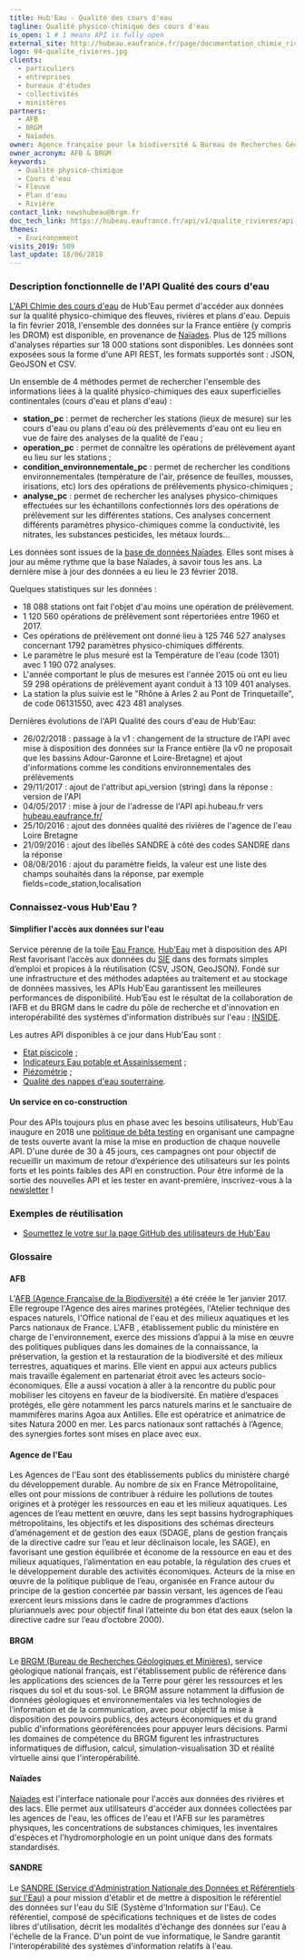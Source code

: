 ```yaml
---
title: Hub'Eau - Qualité des cours d'eau
tagline: Qualité physico-chimique des cours d'eau
is_open: 1 # 1 means API is fully open
external_site: http://hubeau.eaufrance.fr/page/documentation_chimie_riviere
logo: 04-qualite_rivieres.jpg
clients:
  - particuliers
  - entreprises
  - bureaux d'études
  - collectivités
  - ministères
partners:
  - AFB
  - BRGM
  - Naïades
owner: Agence française pour la biodiversité & Bureau de Recherches Géologiques et Minières
owner_acronym: AFB & BRGM
keywords:
  - Qualité physico-chimique
  - Cours d'eau
  - Fleuve
  - Plan d'eau
  - Rivière
contact_link: newshubeau@brgm.fr
doc_tech_link: https://hubeau.eaufrance.fr/api/v1/qualite_rivieres/api-docs
themes:
  - Environnement
visits_2019: 509
last_update: 18/06/2018
---
```


### Description fonctionnelle de l'API Qualité des cours d'eau

[L'API Chimie des cours d'eau](http://hubeau.eaufrance.fr/page/api-qualite-cours-deau) de Hub'Eau permet d'accéder aux données sur la qualité physico-chimique des fleuves, rivières et plans d'eau.
Depuis la fin février 2018, l'ensemble des données sur la France entière (y compris les DROM) est disponible, en provenance de [Naïades](http://naiades.eaufrance.fr/).
Plus de 125 millions d'analyses réparties sur 18 000 stations sont disponibles.
Les données sont exposées sous la forme d'une API REST, les formats supportés sont : JSON, GeoJSON et CSV.

Un ensemble de 4 méthodes permet de rechercher l'ensemble des informations liées à la qualité physico-chimiques des eaux superficielles continentales (cours d'eau et plans d'eau) :

- **station_pc** : permet de rechercher les stations (lieux de mesure) sur les cours d'eau ou plans d'eau où des prélèvements d'eau ont eu lieu en vue de faire des analyses de la qualité de l'eau ;
- **operation_pc** : permet de connaître les opérations de prélèvement ayant eu lieu sur les stations ;
- **condition_environnementale_pc** : permet de rechercher les conditions environnementales (température de l'air, présence de feuilles, mousses, irisations, etc) lors des opérations de prélèvements physico-chimiques ;
- **analyse_pc** : permet de rechercher les analyses physico-chimiques effectuées sur les échantillons confectionnés lors des opérations de prélèvement sur les différentes stations. Ces analyses concernent différents paramètres physico-chimiques comme la conductivité, les nitrates, les substances pesticides, les métaux lourds...

Les données sont issues de la [base de données Naïades](http://www.naiades.eaufrance.fr/). Elles sont mises à jour au même rythme que la base Naïades, à savoir tous les ans. La dernière mise à jour des données a eu lieu le 23 février 2018.

Quelques statistiques sur les données :

- 18 088 stations ont fait l'objet d'au moins une opération de prélèvement.
- 1 120 560 opérations de prélèvement sont répertoriées entre 1960 et 2017.
- Ces opérations de prélèvement ont donné lieu à 125 746 527 analyses concernant 1792 paramètres physico-chimiques différents.
- Le paramètre le plus mesuré est la Température de l'eau (code 1301) avec 1 190 072 analyses.
- L'année comportant le plus de mesures est l'année 2015 où ont eu lieu 59 298 opérations de prélèvement ayant conduit à 13 109 401 analyses.
- La station la plus suivie est le "Rhône à Arles 2 au Pont de Trinquetaille", de code 06131550, avec 423 481 analyses.

Dernières évolutions de l'API Qualité des cours d'eau de Hub'Eau:

- 26/02/2018 : passage à la v1 : changement de la structure de l'API avec mise à disposition des données sur la France entière (la v0 ne proposait que les bassins Adour-Garonne et Loire-Bretagne) et ajout d'informations comme les conditions environnementales des prélèvements
- 29/11/2017 : ajout de l'attribut api_version (string) dans la réponse : version de l'API
- 04/05/2017 : mise à jour de l'adresse de l'API api.hubeau.fr vers [hubeau.eaufrance.fr/](http://hubeau.eaufrance.fr/)
- 25/10/2016 : ajout des données qualité des rivières de l'agence de l'eau Loire Bretagne
- 21/09/2016 : ajout des libellés SANDRE à côté des codes SANDRE dans la réponse
- 08/08/2016 : ajout du paramètre fields, la valeur est une liste des champs souhaités dans la réponse, par exemple fields=code_station,localisation

### Connaissez-vous Hub'Eau ?

#### Simplifier l'accès aux données sur l'eau

Service pérenne de la toile [Eau France](https://www.eaufrance.fr), [Hub'Eau](https://hubeau.eaufrance.fr/) met à disposition des API Rest favorisant l’accès aux données du [SIE](https://www.eaufrance.fr/donnees) dans des formats simples d’emploi et propices à la réutilisation (CSV, JSON, GeoJSON).
Fondé sur une infrastructure et des méthodes adaptées au traitement et au stockage de données massives, les APIs Hub'Eau garantissent les meilleures performances de disponibilité.
Hub’Eau est le résultat de la collaboration de l’AFB et du BRGM dans le cadre du pôle de recherche et d'innovation en interopérabilité des systèmes d'information distribués sur l'eau : [INSIDE](http://www.pole-inside.fr/fr).

Les autres API disponibles à ce jour dans Hub'Eau sont :

- [Etat piscicole](/les-api/api_hubeau_poissons) ;
- [Indicateurs Eau potable et Assainissement](/les-api/api_hubeau_indic_EP_Asst) ;
- [Piézométrie](/les-api/api_hubeau_piezometrie) ;
- [Qualité des nappes d'eau souterraine](/les-api/api_hubeau_qualite_nappes_eau_sout).

#### Un service en co-construction

Pour des APIs toujours plus en phase avec les besoins utilisateurs, Hub'Eau inaugure en 2018 une [politique de bêta testing](https://hubeau.eaufrance.fr/page/apis) en organisant une campagne de tests ouverte avant la mise la mise en production de chaque nouvelle API.
D'une durée de 30 à 45 jours, ces campagnes ont pour objectif de recueillir un maximum de retour d’expérience des utilisateurs sur les points forts et les points faibles des API en construction.
Pour être informé de la sortie des nouvelles API et les tester en avant-première, inscrivez-vous à la [newsletter](https://hubeau.eaufrance.fr/page/news-letter-hubeau) !

### Exemples de réutilisation

- [Soumettez le votre sur la page GitHub des utilisateurs de Hub'Eau](https://github.com/BRGM/hubeau)

### Glossaire

#### AFB

L'[AFB (Agence Française de la Biodiversité)](http://www.afbiodiversite.fr/) a été créée le 1er janvier 2017. Elle regroupe l'Agence des aires marines protégées, l'Atelier technique des espaces naturels, l'Office national de l'eau et des milieux aquatiques et les Parcs nationaux de France. L'AFB , établissement public du ministère en charge de l'environnement, exerce des missions d’appui à la mise en œuvre des politiques publiques dans les domaines de la connaissance, la préservation, la gestion et la restauration de la biodiversité et des milieux terrestres, aquatiques et marins. Elle vient en appui aux acteurs publics mais travaille également en partenariat étroit avec les acteurs socio-économiques. Elle a aussi vocation à aller à la rencontre du public pour mobiliser les citoyens en faveur de la biodiversité. En matière d’espaces protégés, elle gère notamment les parcs naturels marins et le sanctuaire de mammifères marins Agoa aux Antilles. Elle est opératrice et animatrice de sites Natura 2000 en mer. Les parcs nationaux sont rattachés à l’Agence, des synergies fortes sont mises en place avec eux.

#### Agence de l'Eau

Les Agences de l'Eau sont des établissements publics du ministère chargé du développement durable. Au nombre de six en France Métropolitaine, elles ont pour missions de contribuer à réduire les pollutions de toutes origines et à protéger les ressources en eau et les milieux aquatiques. Les agences de l’eau mettent en œuvre, dans les sept bassins hydrographiques métropolitains, les objectifs et les dispositions des schémas directeurs d’aménagement et de gestion des eaux (SDAGE, plans de gestion français de la directive cadre sur l’eau et leur déclinaison locale, les SAGE), en favorisant une gestion équilibrée et économe de la ressource en eau et des milieux aquatiques, l’alimentation en eau potable, la régulation des crues et le développement durable des activités économiques. Acteurs de la mise en œuvre de la politique publique de l’eau, organisée en France autour du principe de la gestion concertée par bassin versant, les agences de l’eau exercent leurs missions dans le cadre de programmes d’actions pluriannuels avec pour objectif final l’atteinte du bon état des eaux (selon la directive cadre sur l’eau d’octobre 2000).

#### BRGM

Le [BRGM (Bureau de Recherches Géologiques et Minières)](http://www.brgm.fr/), service géologique national français, est l'établissement public de référence dans les applications des sciences de la Terre pour gérer les ressources et les risques du sol et du sous-sol. Le BRGM assure notamment la diffusion de données géologiques et environnementales via les technologies de l’information et de la communication, avec pour objectif la mise à disposition des pouvoirs publics, des acteurs économiques et du grand public d'informations géoréférencées pour appuyer leurs décisions. Parmi les domaines de compétence du BRGM figurent les infrastructures informatiques de diffusion, calcul, simulation-visualisation 3D et réalité virtuelle ainsi que l'interopérabilité.

#### Naïades

[Naïades](http://www.naiades.eaufrance.fr/) est l'interface nationale pour l'accès aux données des rivières et des lacs. Elle permet aux utilisateurs d'accéder aux données collectées par les agences de l'eau, les offices de l'eau et l'AFB sur les paramètres physiques, les concentrations de substances chimiques, les inventaires d'espèces et l'hydromorphologie en un point unique dans des formats standardisés.

#### SANDRE

Le [SANDRE (Service d'Administration Nationale des Données et Référentiels sur l'Eau)](http://www.sandre.eaufrance.fr/) a pour mission d'établir et de mettre à disposition le référentiel des données sur l'eau du SIE (Système d'Information sur l'Eau). Ce référentiel, composé de spécifications techniques et de listes de codes libres d'utilisation, décrit les modalités d'échange des données sur l'eau à l'échelle de la France. D'un point de vue informatique, le Sandre garantit l'interopérabilité des systèmes d'information relatifs à l'eau.
